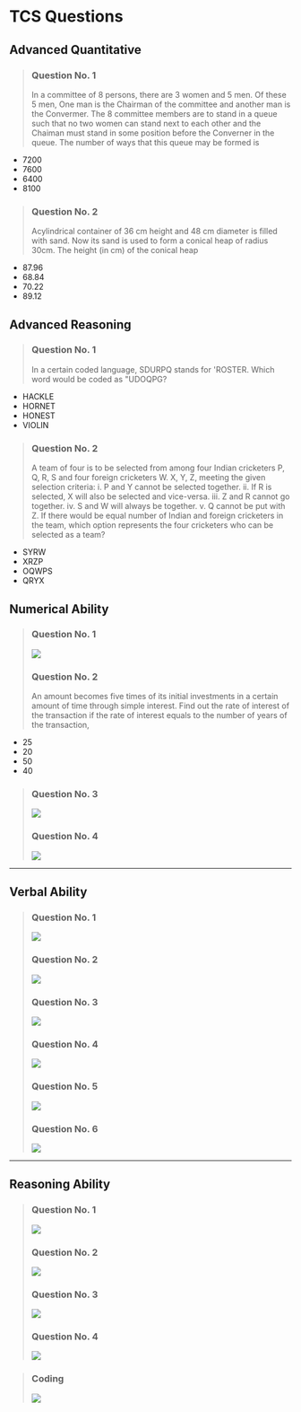 # TCS Questions

## Advanced Quantitative
> ### Question No. 1 
> In a committee of 8 persons, there are 3 women and 5 men. Of these 5 men, One man is the Chairman of the committee and another man is the Convermer. The 8 committee members are to stand in a queue such that no two women can stand next to each other and the Chaiman must stand in some position before the Converner in the queue. The number of ways that this queue may be formed is
- 7200
- 7600
- 6400
- 8100

> ### Question No. 2
> Acylindrical container of 36 cm height and 48 cm diameter is filled with sand. Now its sand is used to form a conical heap of radius 30cm. The height (in cm) of the conical heap
- 87.96
- 68.84
- 70.22
- 89.12

## Advanced Reasoning 
> ### Question No. 1
> In a certain coded language, SDURPQ stands for 'ROSTER. Which word would be coded as "UDOQPG?
- HACKLE
- HORNET
- HONEST
- VIOLIN

> ### Question No. 2
> A team of four is to be selected from among four Indian cricketers P, Q, R, S and four foreign cricketers W. X, Y, Z, meeting the given selection criteria: i. P and Y cannot be selected together. ii. If R is selected, X will also be selected and vice-versa. iii. Z and R cannot go together. iv. S and W will always be together. v. Q cannot be put with Z. If there would be equal number of Indian and foreign cricketers in the team, which option represents the four cricketers who can be selected as a team?
- SYRW
- XRZP
- OQWPS
- QRYX


## Numerical Ability
> ### Question No. 1
> ![](./img/13.png)
> ### Question No. 2
> An amount becomes five times of its initial investments in a certain amount of time through simple interest. Find out the rate of interest of the transaction if the rate of interest equals to the number of years of the transaction,
- 25
- 20
- 50
- 40
  
> ### Question No. 3
>![](./img/1.png)
> ### Question No. 4
>![](./img/2.png)

---

## Verbal Ability
> ### Question No. 1
>![](./img/3.png)
> ### Question No. 2
>![](./img/4.png)
> ### Question No. 3
>![](./img/5.png)
> ### Question No. 4
>![](./img/6.png)
> ### Question No. 5
>![](./img/7.png)
> ### Question No. 6
>![](./img/14.png)

----

## Reasoning Ability

> ### Question No. 1
>![](./img/9.png)
> ### Question No. 2
>![](./img/10.png)
> ### Question No. 3
>![](./img/11.png)
> ### Question No. 4
>![](./img/12.png)

> ### Coding
> ![](./img/8.png)





